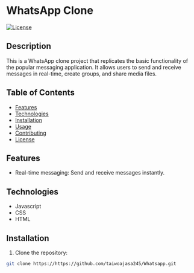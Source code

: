 # WhatsApp Clone

[![License](https://img.shields.io/badge/license-MIT-blue.svg)](LICENSE)

## Description

This is a WhatsApp clone project that replicates the basic functionality of the popular messaging application. It allows users to send and receive messages in real-time, create groups, and share media files.

## Table of Contents

- [Features](#features)
- [Technologies](#technologies)
- [Installation](#installation)
- [Usage](#usage)
- [Contributing](#contributing)
- [License](#license)

## Features

- Real-time messaging: Send and receive messages instantly.

## Technologies

- Javascript
- CSS
- HTML

## Installation

1. Clone the repository:

```bash
git clone https://https://github.com/taiwoajasa245/Whatsapp.git 


